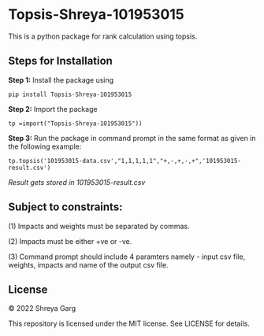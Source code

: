 # Topsis-Shreya-101953015
This is a python package for rank calculation using topsis.

## Steps for Installation
**Step 1:** Install the package using

```pip install Topsis-Shreya-101953015```

**Step 2:** Import the package

```tp =import("Topsis-Shreya-101953015"))```

**Step 3:** Run the package in command prompt in the same format as given in the following example:

```tp.topsis('101953015-data.csv',"1,1,1,1,1","+,-,+,-,+",'101953015-result.csv')```

_Result gets stored in 101953015-result.csv_

## Subject to constraints:

(1) Impacts and weights must be separated by commas.

(2) Impacts must be either +ve or -ve.

(3) Command prompt should include 4 paramters namely - input csv file, weights, impacts and name of the output csv file.

## License

© 2022 Shreya Garg

This repository is licensed under the MIT license. See LICENSE for details.
